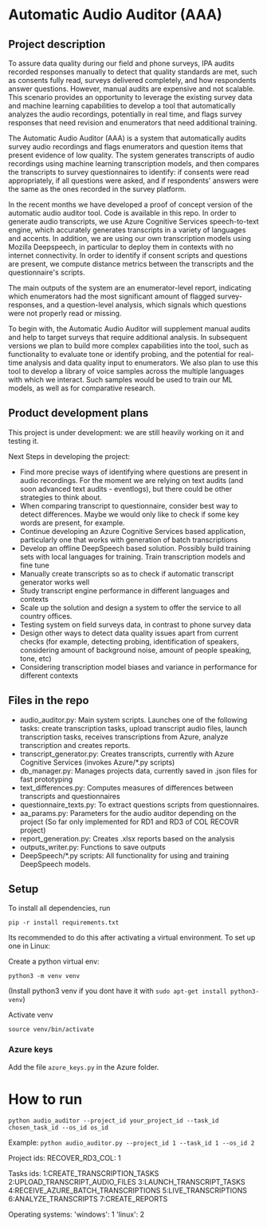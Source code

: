 
# Automatic Audio Auditor (AAA)

## Project description

To assure data quality during our field and phone surveys, IPA audits recorded responses manually to detect that quality standards are met, such as consents fully read, surveys delivered completely, and how respondents answer questions. However, manual audits are expensive and not scalable. This scenario provides an opportunity to leverage the existing survey data and machine learning capabilities to develop a tool that automatically analyzes the audio recordings, potentially in real time, and flags survey responses that need revision and enumerators that need additional training.

The Automatic Audio Auditor (AAA) is a system that automatically audits survey audio recordings and flags enumerators and question items that present evidence of low quality. The system generates transcripts of audio recordings using machine learning transcription models, and then compares the transcripts to survey questionnaires to identify: if consents were read appropriately, if all questions were asked, and if respondents' answers were the same as the ones recorded in the survey platform.

In the recent months we have developed a proof of concept version of the automatic audio auditor tool. Code is available in this repo. In order to generate audio transcripts, we use Azure Cognitive Services speech-to-text engine, which accurately generates transcripts in a variety of languages and accents. In addition, we are using our own transcription models using Mozilla Deepspeech, in particular to deploy them in contexts with no internet connectivity. In order to identify if consent scripts and questions are present, we compute distance metrics between the transcripts and the questionnaire's scripts.

The main outputs of the system are an enumerator-level report, indicating which enumerators had the most significant amount of flagged survey-responses, and a question-level analysis, which signals which questions were not properly read or missing.

To begin with, the Automatic Audio Auditor will supplement manual audits and help to target surveys that require additional analysis. In subsequent versions we plan to build more complex capabilities into the tool, such as functionality to evaluate tone or identify probing, and the potential for real-time analysis and data quality input to enumerators. We also plan to use this tool to develop a library of voice samples across the multiple languages with which we interact. Such samples would be used to train our ML models, as well as for comparative research.

## Product development plans

This project is under development: we are still heavily working on it and testing it.

Next Steps in developing the project:
- Find more precise ways of identifying where questions are present in audio recordings. For the moment we are relying on text audits (and soon advanced text audits - eventlogs), but there could be other strategies to think about.
- When comparing transcript to questionnaire, consider best way to detect differences. Maybe we would only like to check if some key words are present, for example.
- Continue developing an Azure Cognitive Services based application, particularly one that works with generation of batch transcriptions
- Develop an offline DeepSpeech based solution. Possibly build training sets with local languages for training. Train transcription models and fine tune
- Manually create transcripts so as to check if automatic transcript generator works well
- Study transcript engine performance in different languages and contexts
- Scale up the solution and design a system to offer the service to all country offices.
- Testing system on field surveys data, in contrast to phone survey data
- Design other ways to detect data quality issues apart from current checks (for example,  detecting probing, identification of speakers, considering amount of background noise, amount of people speaking, tone, etc)
- Considering transcription model biases and variance in performance for different contexts

## Files in the repo

* audio_auditor.py: Main system scripts. Launches one of the following tasks: create transcription tasks, upload transcript audio files, launch transcription tasks, receives transcriptions from Azure, analyze transcription and creates reports.
* transcript_generator.py: Creates transcripts, currently with Azure Cognitive Services (invokes Azure/*.py scripts)
* db_manager.py: Manages projects data, currently saved in .json files for fast prototyping
* text_differences.py: Computes measures of differences between transcripts and questionnaires
* questionnaire_texts.py: To extract questions scripts from questionnaires.
* aa_params.py: Parameters for the audio auditor depending on the project (So far only implemented for RD1 and RD3 of COL RECOVR project)
* report_generation.py: Creates .xlsx reports based on the analysis
* outputs_writer.py: Functions to save outputs
* DeepSpeech/*.py scripts: All functionality for using and training DeepSpeech models.

## Setup

To install all dependencies, run 

`pip -r install requirements.txt`

Its recommended to do this after activating a virtual environment. To set up one in Linux:

Create a python virtual env:

`python3 -m venv venv`

(Install python3 venv if you dont have it with `sudo apt-get install python3-venv`)

Activate venv

`source venv/bin/activate`

### Azure keys

Add the file `azure_keys.py` in the Azure folder.

# How to run

`python audio_auditor --project_id your_project_id --task_id chosen_task_id --os_id os_id`

Example:
`python audio_auditor.py --project_id 1 --task_id 1 --os_id 2`

Project ids:
RECOVER_RD3_COL: 1

Tasks ids:
1:CREATE_TRANSCRIPTION_TASKS
2:UPLOAD_TRANSCRIPT_AUDIO_FILES
3:LAUNCH_TRANSCRIPT_TASKS
4:RECEIVE_AZURE_BATCH_TRANSCRIPTIONS
5:LIVE_TRANSCRIPTIONS
6:ANALYZE_TRANSCRIPTS
7:CREATE_REPORTS

Operating systems:
'windows': 1
'linux': 2
